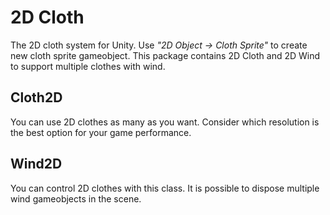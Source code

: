 # 2D Cloth

The 2D cloth system for Unity. Use _"2D Object -> Cloth Sprite"_ to create new cloth sprite gameobject.
This package contains 2D Cloth and 2D Wind to support multiple clothes with wind.

## Cloth2D
You can use 2D clothes as many as you want. Consider which resolution is the best option for your game performance.

## Wind2D
You can control 2D clothes with this class. It is possible to dispose multiple wind gameobjects in the scene.